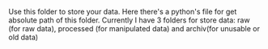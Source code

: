 Use this folder to store your data. Here there's a python's file for get absolute path of this folder.
Currently I have 3 folders for store data: raw (for raw data), processed (for manipulated data) and archiv(for unusable or old data)